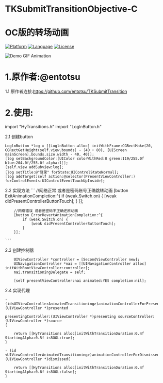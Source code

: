 # TKSubmitTransitionObjective-C
# OC版的转场动画

[![Platform](http://img.shields.io/badge/platform-ios-blue.svg?style=flat
)](https://developer.apple.com/iphone/index.action)
[![Language](http://img.shields.io/badge/language-ObjC-brightgreen.svg?style=flat)](https://developer.apple.com/Objective-C)
[![License](http://img.shields.io/badge/license-MIT-lightgrey.svg?style=flat)](http://mit-license.org)

![Demo GIF Animation](https://raw.githubusercontent.com/wwdc14/TKSubmitTransitionObjective-C/master/Untitled.gif "Demo GIF Animation")

# 1.原作者:@entotsu

1.1 原作者连接:https://github.com/entotsu/TKSubmitTransition


# 2.使用:
import "HyTransitions.h"
import "LoglnButton.h"

2.1 创建button

    LoglnButton *log = [[LoglnButton alloc] initWithFrame:CGRectMake(20, CGRectGetHeight(self.view.bounds) - (40 + 80), [UIScreen mainScreen].bounds.size.width - 40, 40)];
    [log setBackgroundColor:[UIColor colorWithRed:0 green:119/255.0f blue:204.0f/255.0f alpha:1]];
    [self.view addSubview:log];
    [log setTitle:@"登录" forState:UIControlStateNormal];
    [log addTarget:self action:@selector(PresentViewController:) forControlEvents:UIControlEventTouchUpInside];
 
 2.2 实现方法
     ```
//网络正常 或者是密码账号正确跳转动画
        [button ExitAnimationCompletion:^{
            if (weak.Switch.on) {
                [weak didPresentControllerButtonTouch];
            }
        }];
        
        
        //网络错误 或者是密码不正确还原动画
        [button ErrorRevertAnimationCompletion:^{
            if (weak.Switch.on) {
                [weak didPresentControllerButtonTouch];
            }
        }];
        
    ```
 2.3 创建控制器
```
    UIViewController *controller = [SecondViewController new];
    UINavigationController *nai = [[UINavigationController alloc] initWithRootViewController:controller];
    nai.transitioningDelegate = self;
    
    [self presentViewController:nai animated:YES completion:nil];
 ```
 2.4 实现代理
```
- (id<UIViewControllerAnimatedTransitioning>)animationControllerForPresentedController:(UIViewController *)presented
                                                                  presentingController:(UIViewController *)presenting sourceController:(UIViewController *)source
{
    
    return [[HyTransitions alloc]initWithTransitionDuration:0.4f StartingAlpha:0.5f isBOOL:true];
}

- (id <UIViewControllerAnimatedTransitioning>)animationControllerForDismissedController:(UIViewController *)dismissed{

    return [[HyTransitions alloc]initWithTransitionDuration:0.4f StartingAlpha:0.8f isBOOL:false];
}
```
